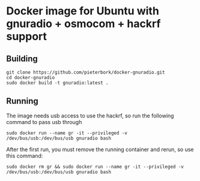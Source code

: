# Docker image for Ubuntu with gnuradio + osmocom + hackrf support

## Building
    git clone https://github.com/pieterbork/docker-gnuradio.git
    cd docker-gnuradio
    sudo docker build -t gnuradio:latest .


## Running
The image needs usb access to use the hackrf, so run the following command to pass usb through
 
    sudo docker run --name gr -it --privileged -v /dev/bus/usb:/dev/bus/usb gnuradio bash

After the first run, you must remove the running container and rerun, so use this command:

    sudo docker rm gr && sudo docker run --name gr -it --privileged -v /dev/bus/usb:/dev/bus/usb gnuradio bash
